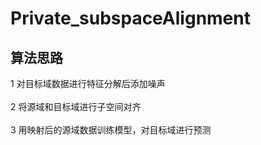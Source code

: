 # Private_subspaceAlignment
算法思路
-----
1 对目标域数据进行特征分解后添加噪声<br><br>
2 将源域和目标域进行子空间对齐<br><br>
3 用映射后的源域数据训练模型，对目标域进行预测<br>

